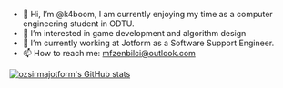 - 👋 Hi, I’m @k4boom, I am currently enjoying my time as a computer engineering student in ODTU.
- 👀 I’m interested in game development and algorithm design
- 🌱 I’m currently working at Jotform as a Software Support Engineer.
- 📫 How to reach me: mfzenbilci@outlook.com 

[![ozsirmajotform's GitHub stats](https://github-readme-stats.vercel.app/api?username=k4boom&theme=merko)](https://github.com/ozsirmajotform/github-readme-stats)
